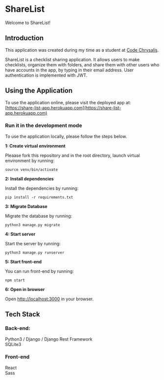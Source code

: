 # ShareList

Welcome to ShareList!

## Introduction

This application was created during my time as a student at [Code Chrysalis](https://www.codechrysalis.io/ "Code Chrysalis Website").

ShareList is a checklist sharing application. It allows users to make checklists, organize them with folders, and share them with other users who have accounts in the app, by typing in their email address. User authentication is implemented with JWT.

## Using the Application

To use the application online, please visit the deployed app at: [https://share-list-app.herokuapp.com](https://share-list-app.herokuapp.com)

### Run it in the development mode

To use the application locally, please follow the steps below.

**1: Create virtual environment**

Pleaase fork this repository and in the root directory, launch virtual environment by running:

`source venv/bin/activate`

**2: Install dependencies**

Install the dependencies by running:

`pip install -r requirements.txt`

**3: Migrate Database**

Migrate the database by running:

`python3 manage.py migrate`

**4: Start server**

Start the server by running:

`python3 manage.py runserver`

**5: Start front-end**

You can run front-end by running:

`npm start`

**6: Open in browser**

Open [http://localhost:3000](http://localhost:3000) in your browser.

## Tech Stack

### Back-end:

Python3 / Django / Django Rest Framework\
SQLite3

### Front-end

React \
Sass
